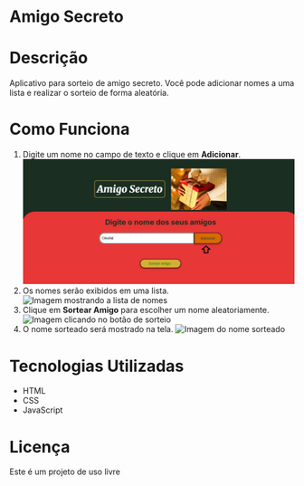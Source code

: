 # Amigo Secreto

# Descrição
Aplicativo para sorteio de amigo secreto. Você pode adicionar nomes a uma lista e realizar o sorteio de forma aleatória.

# Como Funciona
1. Digite um nome no campo de texto e clique em **Adicionar**.
   ![Imagem adicionando nome](https://github.com/Nana210407/SorteioAmigoSecreto/blob/main/imagem1.jpg)
2. Os nomes serão exibidos em uma lista.
   ![Imagem mostrando a lista de nomes]([URL_da_Imagem](https://github.com/Nana210407/SorteioAmigoSecreto/blob/main/imagem2.jpg))
3. Clique em **Sortear Amigo** para escolher um nome aleatoriamente.
   ![Imagem clicando no botão de sorteio]([URL_da_Imagem](https://github.com/Nana210407/SorteioAmigoSecreto/blob/main/imagem3.jpg))
4. O nome sorteado será mostrado na tela.
   ![Imagem do nome sorteado]([URL_da_Imagem](https://github.com/Nana210407/SorteioAmigoSecreto/blob/main/imagem4.jpg))

# Tecnologias Utilizadas
- HTML
- CSS
- JavaScript

# Licença
Este é um projeto de uso livre
